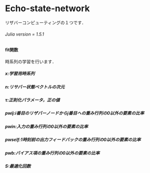 # Echo-state-network
リザバーコンピューティングの１つです．

###### Julia version = 1.5.1 

#### fit関数

時系列の学習を行います．

##### x:学習用時系列
##### n:リサバー状態ベクトルの次元
##### τ:正則化パラメータ，正の値
##### pwij:i番目のリザバーノードからj番目への重み行列の0以外の要素の比率
##### pwin:入力の重み行列の0以外の要素の比率
##### pwself:1時刻前の出力フィードバックの重み行列の0以外の要素の比率
##### pwb:バイアス項の重み行列の0以外の要素の比率
##### S:最適化回数
